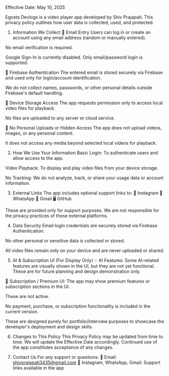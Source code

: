 Effective Date: May 10, 2025

Egosta Devlogs is a video player app developed by Shiv Prajapati. This privacy policy outlines how user data is collected, used, and protected.

1. Information We Collect
📧 Email Entry
Users can log in or create an account using any email address (random or manually entered).

No email verification is required.

Google Sign-In is currently disabled. Only email/password login is supported.

🔐 Firebase Authentication
The entered email is stored securely via Firebase and used only for login/account identification.

We do not collect names, passwords, or other personal details outside Firebase's default handling.

📁 Device Storage Access
The app requests permission only to access local video files for playback.

No files are uploaded to any server or cloud service.

🚫 No Personal Uploads or Hidden Access
The app does not upload videos, images, or any personal content.

It does not access any media beyond selected local videos for playback.

2. How We Use Your Information
Basic Login: To authenticate users and allow access to the app.

Video Playback: To display and play video files from your device storage.

No Tracking: We do not analyze, track, or share your usage data or account information.

3. External Links
The app includes optional support links to:
📸 Instagram
💬 WhatsApp
📧 Gmail
🖥️ GitHub

These are provided only for support purposes. We are not responsible for the privacy practices of these external platforms.

4. Data Security
Email login credentials are securely stored via Firebase Authentication.

No other personal or sensitive data is collected or stored.

All video files remain only on your device and are never uploaded or shared.

5. AI & Subscription UI (For Display Only)
💡 AI Features:
Some AI-related features are visually shown in the UI, but they are not yet functional. These are for future planning and design demonstration only.

💎 Subscription / Premium UI:
The app may show premium features or subscription sections in the UI.

These are not active.

No payment, purchase, or subscription functionality is included in the current version.

These are designed purely for portfolio/interview purposes to showcase the developer's deployment and design skills.

6. Changes to This Policy
This Privacy Policy may be updated from time to time.
We will update the Effective Date accordingly.
Continued use of the app constitutes acceptance of any changes.

7. Contact Us
For any support or questions:
📧 Email: shivprajapati3435@gmail.com
📸 Instagram, WhatsApp, Gmail: Support links available in the app
